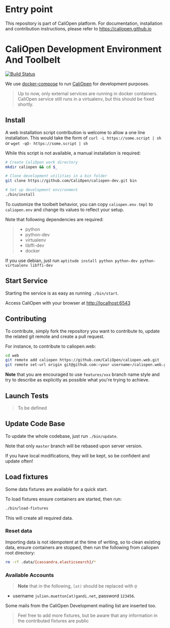 # Entry point

This repository is part of CaliOpen platform. For documentation, installation and
contribution instructions, please refer to https://caliopen.github.io

# CaliOpen Development Environment And Toolbelt

[![Build
Status](https://travis-ci.org/CaliOpen/caliopen-dev.svg?branch=master)](https://travis-ci.org/CaliOpen/caliopen-dev)

We use [docker-compose](http://docs.docker.com/compose/) to run [CaliOpen](https://caliopen.org) for
development purposes.

> Up to now, only external services are running in docker containers.
> CaliOpen service still runs in a virtualenv, but this should be fixed shortly.

## Install

A web installation script contribution is welcome to allow a one line installation.
This would take the form of `curl -L https://some.script | sh` or
`wget -qO- https://some.script | sh`

While this script is not available, a manual installation is required:

``` sh
# Create CaliOpen work directory
mkdir caliopen && cd $_

# Clone development utilities in a bin folder
git clone https://github.com/CaliOpen/caliopen-dev.git bin

# Set up development environment
./bin/install
```

To customize the toolbelt behavior, you can copy `caliopen.env.tmpl` to
`caliopen.env` and change its values to reflect your setup.

Note that following dependencies are required:

> * python
> * python-dev
> * virtualenv
> * libffi-dev
> * docker

If you use debian, just run
`aptitude install python python-dev python-virtualenv libffi-dev`

## Start Service

Starting the service is as easy as running `./bin/start`.

Access CaliOpen with your browser at [http://localhost:6543](http://localhost:6543)

## Contributing

To contribute, simply fork the repository you want to contribute to, update the
related git remote and create a pull request.

For instance, to contribute to caliopen.web:

``` sh
cd web
git remote add caliopen https://github.com/CaliOpen/caliopen.web.git
git remote set-url origin git@github.com:<your username>/caliopen.web.git
```

**Note** that you are encouraged to use `features/xxx` branch name style and try
to describe as explicitly as possible what you're trying to achieve.

## Launch Tests

> To be defined

## Update Code Base

To update the whole codebase, just run `./bin/update`.

Note that only `master` branch will be rebased upon server version.

If you have local modifications, they will be kept, so be confident and update
often!

## Load fixtures

Some data fixtures are available for a quick start.

To load fixtures ensure containers are started, then run:

``` sh
./bin/load-fixtures
```
This will create all required data.

### Reset data

Importing data is not idempotent at the time of writing, so to clean existing
data, ensure containers are stopped, then run the following from caliopen root
directory:

``` sh
rm -rf .data/{cassandra,elasticsearch}/*
```

### Available Accounts

> **Note** that in the following, `[at)` should be replaced with `@`

* username `julien.muetton[at)gandi.net`, password `123456`.

Some mails from the CaliOpen Development mailing list are inserted too.

> Feel free to add more fixtures, but be aware that any information in
> the contributed fixtures are public
